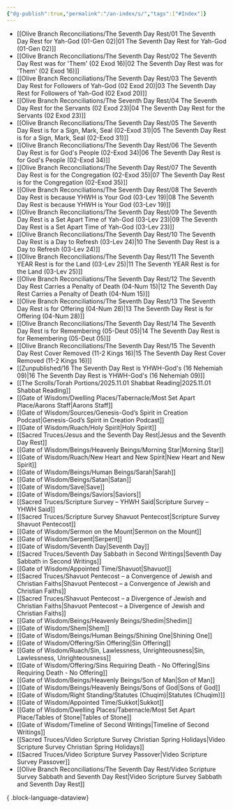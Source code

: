 ```yaml
---
{"dg-publish":true,"permalink":"/an-index/s/","tags":["#Index"]}
---
```



- [[Olive Branch Reconciliations/The Seventh Day Rest/01 The Seventh Day Rest for Yah-God (01-Gen 02)\|01 The Seventh Day Rest for Yah-God (01-Gen 02)]]
- [[Olive Branch Reconciliations/The Seventh Day Rest/02 The Seventh Day Rest was for 'Them' (02 Exod 16)\|02 The Seventh Day Rest was for 'Them' (02 Exod 16)]]
- [[Olive Branch Reconciliations/The Seventh Day Rest/03 The Seventh Day Rest for Followers of Yah-God (02 Exod 20)\|03 The Seventh Day Rest for Followers of Yah-God (02 Exod 20)]]
- [[Olive Branch Reconciliations/The Seventh Day Rest/04 The Seventh Day Rest for the Servants (02 Exod 23)\|04 The Seventh Day Rest for the Servants (02 Exod 23)]]
- [[Olive Branch Reconciliations/The Seventh Day Rest/05 The Seventh Day Rest is for a Sign, Mark, Seal (02-Exod 31)\|05 The Seventh Day Rest is for a Sign, Mark, Seal (02-Exod 31)]]
- [[Olive Branch Reconciliations/The Seventh Day Rest/06 The Seventh Day Rest is for God's People (02-Exod 34)\|06 The Seventh Day Rest is for God's People (02-Exod 34)]]
- [[Olive Branch Reconciliations/The Seventh Day Rest/07 The Seventh Day Rest is for the Congregation (02-Exod 35)\|07 The Seventh Day Rest is for the Congregation (02-Exod 35)]]
- [[Olive Branch Reconciliations/The Seventh Day Rest/08 The Seventh Day Rest is because YHWH is Your God (03-Lev 19)\|08 The Seventh Day Rest is because YHWH is Your God (03-Lev 19)]]
- [[Olive Branch Reconciliations/The Seventh Day Rest/09 The Seventh Day Rest is a Set Apart Time of Yah-God (03-Lev 23)\|09 The Seventh Day Rest is a Set Apart Time of Yah-God (03-Lev 23)]]
- [[Olive Branch Reconciliations/The Seventh Day Rest/10 The Seventh Day Rest is a Day to Refresh (03-Lev 24)\|10 The Seventh Day Rest is a Day to Refresh (03-Lev 24)]]
- [[Olive Branch Reconciliations/The Seventh Day Rest/11 The Seventh YEAR Rest is for the Land (03-Lev 25)\|11 The Seventh YEAR Rest is for the Land (03-Lev 25)]]
- [[Olive Branch Reconciliations/The Seventh Day Rest/12 The Seventh Day Rest Carries a Penalty of Death (04-Num 15)\|12 The Seventh Day Rest Carries a Penalty of Death (04-Num 15)]]
- [[Olive Branch Reconciliations/The Seventh Day Rest/13 The Seventh Day Rest is for Offering (04-Num 28)\|13 The Seventh Day Rest is for Offering (04-Num 28)]]
- [[Olive Branch Reconciliations/The Seventh Day Rest/14 The Seventh Day Rest is for Remembering (05-Deut 05)\|14 The Seventh Day Rest is for Remembering (05-Deut 05)]]
- [[Olive Branch Reconciliations/The Seventh Day Rest/15 The Seventh Day Rest Cover Removed (11-2 Kings 16)\|15 The Seventh Day Rest Cover Removed (11-2 Kings 16)]]
- [[Zunpublished/16 The Seventh Day Rest is YHWH-God's (16 Nehemiah 09)\|16 The Seventh Day Rest is YHWH-God's (16 Nehemiah 09)]]
- [[The Scrolls/Torah Portions/2025.11.01 Shabbat Reading\|2025.11.01 Shabbat Reading]]
- [[Gate of Wisdom/Dwelling Places/Tabernacle/Most Set Apart Place/Aarons Staff\|Aarons Staff]]
- [[Gate of Wisdom/Sources/Genesis-God’s Spirit in Creation Podcast\|Genesis-God’s Spirit in Creation Podcast]]
- [[Gate of Wisdom/Ruach/Holy Spirit\|Holy Spirit]]
- [[Sacred Truces/Jesus and the Seventh Day Rest\|Jesus and the Seventh Day Rest]]
- [[Gate of Wisdom/Beings/Heavenly Beings/Morning Star\|Morning Star]]
- [[Gate of Wisdom/Ruach/New Heart and New Spirit\|New Heart and New Spirit]]
- [[Gate of Wisdom/Beings/Human Beings/Sarah\|Sarah]]
- [[Gate of Wisdom/Beings/Satan\|Satan]]
- [[Gate of Wisdom/Save\|Save]]
- [[Gate of Wisdom/Beings/Saviors\|Saviors]]
- [[Sacred Truces/Scripture Survey – YHWH Said\|Scripture Survey – YHWH Said]]
- [[Sacred Truces/Scripture Survey Shavuot Pentecost\|Scripture Survey Shavuot Pentecost]]
- [[Gate of Wisdom/Sermon on the Mount\|Sermon on the Mount]]
- [[Gate of Wisdom/Serpent\|Serpent]]
- [[Gate of Wisdom/Seventh Day\|Seventh Day]]
- [[Sacred Truces/Seventh Day Sabbath in Second Writings\|Seventh Day Sabbath in Second Writings]]
- [[Gate of Wisdom/Appointed Time/Shavuot\|Shavuot]]
- [[Sacred Truces/Shavuot Pentecost – a Convergence of Jewish and Christian Faiths\|Shavuot Pentecost – a Convergence of Jewish and Christian Faiths]]
- [[Sacred Truces/Shavuot Pentecost – a Divergence of Jewish and Christian Faiths\|Shavuot Pentecost – a Divergence of Jewish and Christian Faiths]]
- [[Gate of Wisdom/Beings/Heavenly Beings/Shedim\|Shedim]]
- [[Gate of Wisdom/Shem\|Shem]]
- [[Gate of Wisdom/Beings/Human Beings/Shining One\|Shining One]]
- [[Gate of Wisdom/Offering/Sin Offering\|Sin Offering]]
- [[Gate of Wisdom/Ruach/Sin, Lawlessness, Unrighteousness\|Sin, Lawlessness, Unrighteousness]]
- [[Gate of Wisdom/Offering/Sins Requiring Death - No Offering\|Sins Requiring Death - No Offering]]
- [[Gate of Wisdom/Beings/Heavenly Beings/Son of Man\|Son of Man]]
- [[Gate of Wisdom/Beings/Heavenly Beings/Sons of God\|Sons of God]]
- [[Gate of Wisdom/Right Standing/Statutes (Chuqim)\|Statutes (Chuqim)]]
- [[Gate of Wisdom/Appointed Time/Sukkot\|Sukkot]]
- [[Gate of Wisdom/Dwelling Places/Tabernacle/Most Set Apart Place/Tables of Stone\|Tables of Stone]]
- [[Gate of Wisdom/Timeline of Second Writings\|Timeline of Second Writings]]
- [[Sacred Truces/Video Scripture Survey Christian Spring Holidays\|Video Scripture Survey Christian Spring Holidays]]
- [[Sacred Truces/Video Scripture Survey Passover\|Video Scripture Survey Passover]]
- [[Olive Branch Reconciliations/The Seventh Day Rest/Video Scripture Survey Sabbath and Seventh Day Rest\|Video Scripture Survey Sabbath and Seventh Day Rest]]

{ .block-language-dataview}